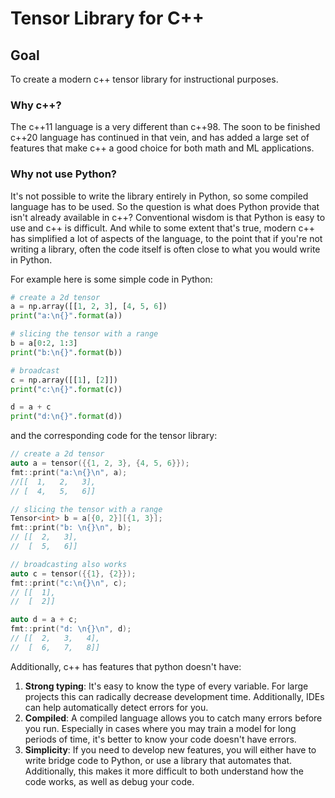 # Tensor Library for C++

## Goal

To create a modern c++ tensor library for instructional purposes.

### Why c++?

The c++11 language is a very different than c++98. The soon to be finished c++20 language has continued in that vein, and has added a large set of features that make c++ a good choice for both math and ML applications.

### Why not use Python?

It's not possible to write the library entirely in Python, so some compiled language has to be used. So the question is what does Python provide that isn't already available in c++? Conventional wisdom is that Python is easy to use and c++ is difficult. And while to some extent that's true, modern c++ has simplified a lot of aspects of the language, to the point that if you're not writing a library, often the code itself is often close to what you would write in Python.

For example here is some simple code in Python:
```python
# create a 2d tensor
a = np.array([[1, 2, 3], [4, 5, 6])
print("a:\n{}".format(a))

# slicing the tensor with a range
b = a[0:2, 1:3]
print("b:\n{}".format(b))

# broadcast
c = np.array([[1], [2]])
print("c:\n{}".format(c))

d = a + c
print("d:\n{}".format(d))
```

and the corresponding code for the tensor library:
```c++
// create a 2d tensor
auto a = tensor({{1, 2, 3}, {4, 5, 6}});
fmt::print("a:\n{}\n", a);
//[[  1,   2,   3],
// [  4,   5,   6]]

// slicing the tensor with a range
Tensor<int> b = a[{0, 2}][{1, 3}];
fmt::print("b: \n{}\n", b);
// [[  2,   3],
//  [  5,   6]]

// broadcasting also works
auto c = tensor({{1}, {2}});
fmt::print("c:\n{}\n", c);
// [[  1],
//  [  2]]

auto d = a + c;
fmt::print("d: \n{}\n", d);
// [[  2,   3,   4],
//  [  6,   7,   8]]
```

Additionally, c++ has features that python doesn't have:
1. **Strong typing**: It's easy to know the type of every variable. For large projects this can radically decrease development time. Additionally, IDEs can help automatically detect errors for you.
2. **Compiled**: A compiled language allows you to catch many errors before you run. Especially in cases where you may train a model for long periods of time, it's better to know your code doesn't have errors.
3. **Simplicity**: If you need to develop new features, you will either have to write bridge code to Python, or use a library that automates that. Additionally, this makes it more difficult to both understand how the code works, as well as debug your code.